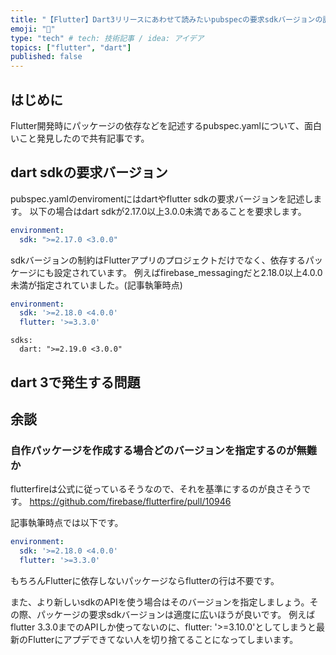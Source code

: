 ```yaml
---
title: "【Flutter】Dart3リリースにあわせて読みたいpubspecの要求sdkバージョンの話"
emoji: "🐙"
type: "tech" # tech: 技術記事 / idea: アイデア
topics: ["flutter", "dart"]
published: false
---
```

## はじめに
Flutter開発時にパッケージの依存などを記述するpubspec.yamlについて、面白いこと発見したので共有記事です。

## dart sdkの要求バージョン
pubspec.yamlのenviromentにはdartやflutter sdkの要求バージョンを記述します。
以下の場合はdart sdkが2.17.0以上3.0.0未満であることを要求します。
```yaml:pubspec.yaml
environment:
  sdk: ">=2.17.0 <3.0.0"
```

sdkバージョンの制約はFlutterアプリのプロジェクトだけでなく、依存するパッケージにも設定されています。
例えばfirebase_messagingだと2.18.0以上4.0.0未満が指定されていました。(記事執筆時点)
```yaml:pubspec.yaml
environment:
  sdk: '>=2.18.0 <4.0.0'
  flutter: '>=3.3.0'
```

```pubspec.lock
sdks:
  dart: ">=2.19.0 <3.0.0"
```

## dart 3で発生する問題


## 余談

### 自作パッケージを作成する場合どのバージョンを指定するのが無難か
flutterfireは公式に従っているそうなので、それを基準にするのが良さそうです。
https://github.com/firebase/flutterfire/pull/10946

記事執筆時点では以下です。
```yaml:pubspec.yaml
environment:
  sdk: '>=2.18.0 <4.0.0'
  flutter: '>=3.3.0'
```
もちろんFlutterに依存しないパッケージならflutterの行は不要です。

また、より新しいsdkのAPIを使う場合はそのバージョンを指定しましょう。その際、パッケージの要求sdkバージョンは適度に広いほうが良いです。
例えばflutter 3.3.0までのAPIしか使ってないのに、flutter: '>=3.10.0'としてしまうと最新のFlutterにアプデできてない人を切り捨てることになってしまいます。
